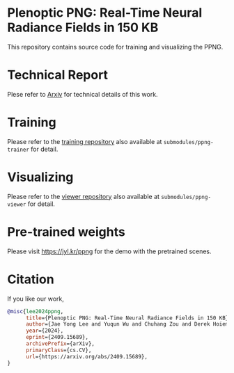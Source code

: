 # Plenoptic PNG: Real-Time Neural Radiance Fields in 150 KB
This repository contains source code for training and visualizing the PPNG.

# Technical Report
Plese refer to [Arxiv](https://arxiv.org/abs/2409.15689) for technical details of this work. 

# Training
Please refer to the [training repository](https://github.com/leejaeyong7/instant-ngp) also available at `submodules/ppng-trainer` for detail.

# Visualizing
Please refer to the [viewer repository](https://github.com/leejaeyong7/ppng-viewer) also available at `submodules/ppng-viewer` for detail.

# Pre-trained weights
Please visit https://jyl.kr/ppng for the demo with the pretrained scenes. 

# Citation
If you like our work, 
```bibtex
@misc{lee2024ppng,
      title={Plenoptic PNG: Real-Time Neural Radiance Fields in 150 KB}, 
      author={Jae Yong Lee and Yuqun Wu and Chuhang Zou and Derek Hoiem and Shenlong Wang},
      year={2024},
      eprint={2409.15689},
      archivePrefix={arXiv},
      primaryClass={cs.CV},
      url={https://arxiv.org/abs/2409.15689}, 
}
```
